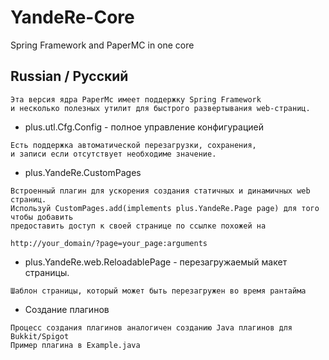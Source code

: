 # YandeRe-Core
Spring Framework and PaperMC in one core
## Russian / Русский
```
Эта версия ядра PaperMc имеет поддержку Spring Framework
и несколько полезных утилит для быстрого развертывания web-страниц.
```
- plus.utl.Cfg.Config - полное управление конфигурацией
```
Есть поддержка автоматической перезагрузки, сохранения,
и записи если отсутствует необходиме значение.
```
- plus.YandeRe.CustomPages
```
Встроенный плагин для ускорения создания статичных и динамичных web страниц.
Используй CustomPages.add(implements plus.YandeRe.Page page) для того чтобы добавить
предоставить доступ к своей странице по ссылке похожей на

http://your_domain/?page=your_page:arguments
```
- plus.YandeRe.web.ReloadablePage - перезагружаемый макет страницы.
```
Шаблон страницы, который может быть перезагружен во время рантайма
```
- Создание плагинов
```
Процесс создания плагинов аналогичен созданию Java плагинов для Bukkit/Spigot
Пример плагина в Example.java
```
